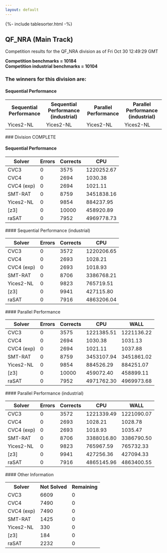 ```yaml
---
layout: default
---
```

{%- include tablesorter.html -%}

##  QF_NRA (Main Track)

Competition results for the QF_NRA division as of Fri Oct 30 12:49:29 GMT

**Competition benchmarks = 10184** 
**<br/>Competition industrial benchmarks = 10104** 

### The winners for this division are: 
#### Sequential Performance
<table>
<tr>
<th class="center">Sequential Performance</th>
<th class="center">Sequential Performance (industrial)</th>
<th class="center">Parallel Performance</th>
<th class="center">Parallel Performance (industrial)</th>
</tr>
<tr class="center">
<td>Yices2-NL</td>
<td>Yices2-NL</td>
<td>Yices2-NL</td>
<td>Yices2-NL</td>
</tr>
</table>
### Division COMPLETE
 




#### Sequential Performance
<table id="sequential" class="result sorted">
<thead>
<tr>
<th class="center">Solver</th><th class="center">Errors</th>
<th class="center">Corrects</th>
<th class="center">CPU</th>
</tr>
</thead>
<tr>
<td>CVC3</td>
<td class="right">0</td>
<td class="right">3575</td>
<td class="right">1220252.67</td>
</tr>
<tr>
<td>CVC4</td>
<td class="right">0</td>
<td class="right">2694</td>
<td class="right">1030.38</td>
</tr>
<tr>
<td>CVC4 (exp)</td>
<td class="right">0</td>
<td class="right">2694</td>
<td class="right">1021.11</td>
</tr>
<tr>
<td>SMT-RAT</td>
<td class="right">0</td>
<td class="right">8759</td>
<td class="right">3451838.16</td>
</tr>
<tr>
<td>Yices2-NL</td>
<td class="right">0</td>
<td class="right">9854</td>
<td class="right">884237.95</td>
</tr>
<tr>
<td>[z3]</td>
<td class="right">0</td>
<td class="right">10000</td>
<td class="right">458920.89</td>
</tr>
<tr>
<td>raSAT</td>
<td class="right">0</td>
<td class="right">7952</td>
<td class="right">4969778.73</td>
</tr>
</table>
#### Sequential Performance (industrial)
<table id="sequentiali" class="result sorted">
<thead>
<tr>
<th class="center">Solver</th><th class="center">Errors</th>
<th class="center">Corrects</th>
<th class="center">CPU</th>
</tr>
</thead>
<tr>
<td>CVC3</td>
<td class="right">0</td>
<td class="right">3572</td>
<td class="right">1220206.65</td>
</tr>
<tr>
<td>CVC4</td>
<td class="right">0</td>
<td class="right">2693</td>
<td class="right">1028.21</td>
</tr>
<tr>
<td>CVC4 (exp)</td>
<td class="right">0</td>
<td class="right">2693</td>
<td class="right">1018.93</td>
</tr>
<tr>
<td>SMT-RAT</td>
<td class="right">0</td>
<td class="right">8706</td>
<td class="right">3386768.21</td>
</tr>
<tr>
<td>Yices2-NL</td>
<td class="right">0</td>
<td class="right">9823</td>
<td class="right">765719.51</td>
</tr>
<tr>
<td>[z3]</td>
<td class="right">0</td>
<td class="right">9941</td>
<td class="right">427115.80</td>
</tr>
<tr>
<td>raSAT</td>
<td class="right">0</td>
<td class="right">7916</td>
<td class="right">4863206.04</td>
</tr>
</table>
#### Parallel Performance
<table id="parallel" class="result sorted">
<thead>
<tr>
<th class="center">Solver</th><th class="center">Errors</th>
<th class="center">Corrects</th>
<th class="center">CPU</th>
<th class="center">WALL</th>
</tr>
</thead>
<tr>
<td>CVC3</td>
<td class="right">0</td>
<td class="right">3575</td>
<td class="right">1221385.51</td>
<td class="right">1221136.22</td>
</tr>
<tr>
<td>CVC4</td>
<td class="right">0</td>
<td class="right">2694</td>
<td class="right">1030.38</td>
<td class="right">1031.13</td>
</tr>
<tr>
<td>CVC4 (exp)</td>
<td class="right">0</td>
<td class="right">2694</td>
<td class="right">1021.11</td>
<td class="right">1037.88</td>
</tr>
<tr>
<td>SMT-RAT</td>
<td class="right">0</td>
<td class="right">8759</td>
<td class="right">3453107.94</td>
<td class="right">3451861.02</td>
</tr>
<tr>
<td>Yices2-NL</td>
<td class="right">0</td>
<td class="right">9854</td>
<td class="right">884526.29</td>
<td class="right">884251.07</td>
</tr>
<tr>
<td>[z3]</td>
<td class="right">0</td>
<td class="right">10000</td>
<td class="right">459072.40</td>
<td class="right">458899.11</td>
</tr>
<tr>
<td>raSAT</td>
<td class="right">0</td>
<td class="right">7952</td>
<td class="right">4971762.30</td>
<td class="right">4969973.68</td>
</tr>

</table>
#### Parallel Performance (industrial)
<table id="paralleli" class="result sorted">
<thead>
<tr>
<th class="center">Solver</th><th class="center">Errors</th>
<th class="center">Corrects</th>
<th class="center">CPU</th>
<th class="center">WALL</th>
</tr>
</thead>
<tr>
<td>CVC3</td>
<td class="right">0</td>
<td class="right">3572</td>
<td class="right">1221339.49</td>
<td class="right">1221090.07</td>
</tr>
<tr>
<td>CVC4</td>
<td class="right">0</td>
<td class="right">2693</td>
<td class="right">1028.21</td>
<td class="right">1028.78</td>
</tr>
<tr>
<td>CVC4 (exp)</td>
<td class="right">0</td>
<td class="right">2693</td>
<td class="right">1018.93</td>
<td class="right">1035.47</td>
</tr>
<tr>
<td>SMT-RAT</td>
<td class="right">0</td>
<td class="right">8706</td>
<td class="right">3388016.80</td>
<td class="right">3386790.50</td>
</tr>
<tr>
<td>Yices2-NL</td>
<td class="right">0</td>
<td class="right">9823</td>
<td class="right">765967.59</td>
<td class="right">765732.33</td>
</tr>
<tr>
<td>[z3]</td>
<td class="right">0</td>
<td class="right">9941</td>
<td class="right">427256.36</td>
<td class="right">427094.33</td>
</tr>
<tr>
<td>raSAT</td>
<td class="right">0</td>
<td class="right">7916</td>
<td class="right">4865145.96</td>
<td class="right">4863400.55</td>
</tr>

</table>
#### Other Information
<table>
<tr>
<th class="center">Solver</th>
<th class="center">Not Solved</th>
<th class="center">Remaining</th>
</tr>
<tr>
<td>CVC3</td>
<td class="right">6609</td>
<td class="right">0</td>
</tr>
<tr>
<td>CVC4</td>
<td class="right">7490</td>
<td class="right">0</td>
</tr>
<tr>
<td>CVC4 (exp)</td>
<td class="right">7490</td>
<td class="right">0</td>
</tr>
<tr>
<td>SMT-RAT</td>
<td class="right">1425</td>
<td class="right">0</td>
</tr>
<tr>
<td>Yices2-NL</td>
<td class="right">330</td>
<td class="right">0</td>
</tr>
<tr>
<td>[z3]</td>
<td class="right">184</td>
<td class="right">0</td>
</tr>
<tr>
<td>raSAT</td>
<td class="right">2232</td>
<td class="right">0</td>
</tr>
</table>

